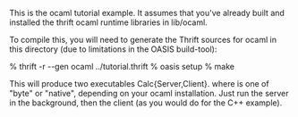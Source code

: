 
This is the ocaml tutorial example.  It assumes that you've already
built and installed the thrift ocaml runtime libraries in lib/ocaml.

To compile this, you will need to generate the Thrift sources for
ocaml in this directory (due to limitations in the OASIS build-tool):

  % thrift -r --gen ocaml ../tutorial.thrift
  % oasis setup
  % make

This will produce two executables Calc{Server,Client}.<type> where
<type> is one of "byte" or "native", depending on your ocaml
installation.  Just run the server in the background, then the client
(as you would do for the C++ example).
